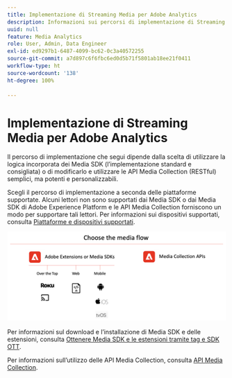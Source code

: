```yaml
---
title: Implementazione di Streaming Media per Adobe Analytics
description: Informazioni sui percorsi di implementazione di Streaming Media.
uuid: null
feature: Media Analytics
role: User, Admin, Data Engineer
exl-id: ed9297b1-6487-4099-bc62-0c3a40572255
source-git-commit: a7d897c6f6fbc6ed0d5b71f5801ab18ee21f0411
workflow-type: ht
source-wordcount: '138'
ht-degree: 100%

---
```


# Implementazione di Streaming Media per Adobe Analytics

Il percorso di implementazione che segui dipende dalla scelta di utilizzare la logica incorporata dei Media SDK (l’implementazione standard e consigliata) o di modificarlo e utilizzare le API Media Collection (RESTful) semplici, ma potenti e personalizzabili.

Scegli il percorso di implementazione a seconda delle piattaforme supportate. Alcuni lettori non sono supportati dai Media SDK o dai Media SDK di Adobe Experience Platform e le API Media Collection forniscono un modo per supportare tali lettori. Per informazioni sui dispositivi supportati, consulta [Piattaforme e dispositivi supportati](/help/getting-started/supported-devices.md).

![Flusso dei file multimediali](media-sdk/assets/choose-media-flow2.png)

Per informazioni sul download e l’installazione di Media SDK e delle estensioni, consulta [Ottenere Media SDK e le estensioni tramite tag e SDK OTT](/help/getting-started/download-sdks.md).

Per informazioni sull’utilizzo delle API Media Collection, consulta [API Media Collection](media-collection-api/mc-api-overview.md).
